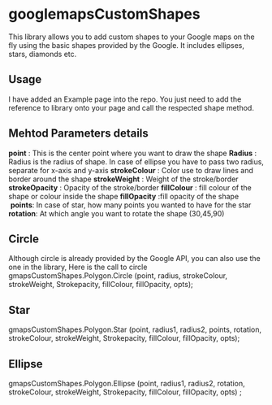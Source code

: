 googlemapsCustomShapes
======================

This library allows you to add custom shapes to your Google maps on the fly using the basic shapes provided by the Google. It includes ellipses, stars, diamonds etc.


Usage
-------

I have added an Example page into the repo. You just need to add the reference to library onto your page and call the respected shape method.
  <script src="googlemapsCustomShape.js"></script>


Mehtod Parameters details
-------------------------
**point** : This is the center point where you want to draw the shape
**Radius** : Radius is the radius of shape. In case of ellipse you have to pass two radius, separate for x-axis and y-axis
**strokeColour** : Color use to draw lines and border around the shape 
**strokeWeight** : Weight of the stroke/border 
**strokeOpacity** : Opacity of the stroke/border
**fillColour** : fill colour of the shape or colour inside the shape
 **fillOpacity** :fill opacity of the shape
 **points**: In case of star, how many points you wanted to have for the star
 **rotation**: At which angle you want to rotate the shape (30,45,90) 

Circle
------
Although circle is already provided by the Google API, you can also use the one in the library, Here is the call to circle
gmapsCustomShapes.Polygon.Circle  (point, radius, strokeColour, strokeWeight, Strokepacity, fillColour, fillOpacity, opts);

Star
-------

gmapsCustomShapes.Polygon.Star  (point, radius1, radius2, points, rotation, strokeColour, strokeWeight, Strokepacity, fillColour, fillOpacity, opts);

Ellipse
------
gmapsCustomShapes.Polygon.Ellipse (point, radius1, radius2, rotation, strokeColour, strokeWeight, Strokepacity, fillColour, fillOpacity, opts) ;
